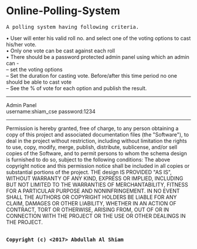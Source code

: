 # Online-Polling-System
<pre>A polling system having following criteria.</pre>
•	User will enter his valid roll no. and select one of the voting options to cast his/her vote.<br>
•	Only one vote can be cast  against each roll<br>
•	 There should be a password protected admin panel using which an admin can -<br>
–	set the voting options<br>
–	Set the duration for casting vote. Before/after this time period no one should be able to cast vote<br>
–	See the % of vote for each option and publish the result.<br>


<hr></hr>
Admin Panel<br>
username:shiam_cse
password:1234
<hr></hr>
Permission is hereby granted, free of charge, to any person obtaining a copy of this project and associated documentation files (the "Software"), to deal in the project without restriction, including without limitation the rights to use, copy, modify, merge, publish, distribute, sublicense, and/or sell copies of the Software, and to permit persons to whom the schema design is furnished to do so, subject to the following conditions: The above copyright notice and this permission notice shall be included in all copies or substantial portions of the project.
THE design IS PROVIDED "AS IS", WITHOUT WARRANTY OF ANY KIND, EXPRESS OR IMPLIED, INCLUDING BUT NOT LIMITED TO THE WARRANTIES OF MERCHANTABILITY, FITNESS FOR A PARTICULAR PURPOSE AND NONINFRINGEMENT. IN NO EVENT SHALL THE AUTHORS OR COPYRIGHT HOLDERS BE LIABLE FOR ANY CLAIM, DAMAGES OR OTHER LIABILITY, WHETHER IN AN ACTION OF CONTRACT, TORT OR OTHERWISE, ARISING FROM, OUT OF OR IN CONNECTION WITH THE PROJECT OR THE USE OR OTHER DEALINGS IN THE PROJECT.<br><br>

<pre><b>Copyright (c) <2017> Abdullah Al Shiam</b></pre>
